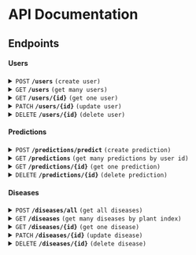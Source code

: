 # API Documentation

## Endpoints

#### Users

<details>
 <summary><code>POST</code> <code><b>/users</b></code> <code>(create user)</code></summary>

##### Parameters
> None

##### Request Body
```json
{
    "user_id": "string",
    "email": "string",
    "name": "string"
}
```

##### Response Body
```json
{
    "message": "string"
}
```
</details>

<details>
 <summary><code>GET</code> <code><b>/users</b></code> <code>(get many users)</code></summary>

##### Parameters
> None

##### Request Body
> None

##### Response Body
```json
{
    "users": [
        {
            "user_id": "string",
            "email": "string",
            "name": "string",
            "created_at": "string"
        }
    ]
}
```
</details>

<details>
 <summary><code>GET</code> <code><b>/users/{id}</b></code> <code>(get one user)</code></summary>

##### Path Parameters
> | name | type | data type |
> |-----------|-----------|-------------------------|
> | id | required | string|

##### Request Body
> None

##### Response Body
```json
{
    "user_id": "string",
    "email": "string",
    "name": "string",
    "created_at": "string"
}
```
</details>

<details>
 <summary><code>PATCH</code> <code><b>/users/{id}</b></code> <code>(update user)</code></summary>

##### Path Parameters
> | name | type | data type |
> |-----------|-----------|-------------------------|
> | id | required | string|

##### Request Body
```json
{
    "name": "string"
}
```

##### Response Body
```json
{
    "message": "string"
}
```
</details>

<details>
 <summary><code>DELETE</code> <code><b>/users/{id}</b></code> <code>(delete user)</code></summary>

##### Path Parameters
> | name | type | data type |
> |-----------|-----------|-------------------------|
> | id | required | string|

##### Request Body
> None

##### Response Body
```json
{
    "message": "string"
}
```
</details>












#### Predictions

<details>
 <summary><code>POST</code> <code><b>/predictions/predict</b></code> <code>(create prediction)</code></summary>

##### Query Parameters
> | name | type | data type |
> |-----------|-----------|-------------------------|
> | user_id | required | string|
> | plant_index | required | string|

##### Request Body
```json
{
   "image": File
}
```

##### Response Body
```json
{
    "prediction_id": "string",
    "plant_index": number,
    "disease_index": number,
    "plant_name": "string",
    "disease_name": "string",
    "confidence_score": number,
    "temporary_image_url": "string",
    "user_id": "string",
    "treatment": "string",
    "analysis": "string",
    "article": "string",
    "created_at": "string"
}
```
</details>

<details>
 <summary><code>GET</code> <code><b>/predictions</b></code> <code>(get many predictions by user id)</code></summary>

##### Query Parameters
> | name | type | data type |
> |-----------|-----------|-------------------------|
> | user_id | required | string|

##### Request Body
> None

##### Response Body
```json
{
    "predictions": [
        {
            "prediction_id": "string",
            "plant_index": number,
            "disease_index": number,
            "plant_name": "string",
            "disease_name": "string",
            "confidence_score": number,
            "temporary_image_url": "string",
            "user_id": "string",
            "treatment": "string",
            "analysis": "string",
            "article": "string",
            "created_at": "string"
        }
    ]
}
```
</details>

<details>
 <summary><code>GET</code> <code><b>/predictions/{id}</b></code> <code>(get one prediction)</code></summary>

##### Path Parameter
> | name | type | data type |
> |-----------|-----------|-------------------------|
> | id | required | string|

##### Request Body
> None

##### Response Body
```json
{
    "prediction_id": "string",
    "plant_index": number,
    "disease_index": number,
    "plant_name": "string",
    "disease_name": "string",
    "confidence_score": number,
    "temporary_image_url": "string",
    "user_id": "string",
    "treatment": "string",
    "analysis": "string",
    "article": "string",
    "created_at": "string"
}
```
</details>

<details>
 <summary><code>DELETE</code> <code><b>/predictions/{id}</b></code> <code>(delete prediction)</code></summary>

##### Path Parameter
> | name | type | data type |
> |-----------|-----------|-------------------------|
> | id | required | string|

##### Request Body
> None

##### Response Body
```json
{
    "message": "string"
}
```
</details>











#### Diseases

<details>
 <summary><code>POST</code> <code><b>/diseases/all</b></code> <code>(get all diseases)</code></summary>

##### Parameters
> None

##### Request Body
> None

##### Response Body
```json
{
    "diseases": [
        {
            "disease_id": "string",
            "plant_index": number,
            "disease_index": number,
            "plant_name": "string",
            "disease_name": "string",
            "description": "string",
            "treatment": "string",
            "analysis": "string",
            "article": "string",
            "temporary_image_url": "string"
        }
    ]
}
```
</details>

<details>
 <summary><code>GET</code> <code><b>/diseases</b></code> <code>(get many diseases by plant index)</code></summary>

##### Query Parameters
> | name | type | data type |
> |-----------|-----------|-------------------------|
> | plant_index | required | string|

##### Request Body
> None

##### Response Body
```json
{
    "diseases": [
        {
            "disease_id": "string",
            "plant_index": number,
            "disease_index": number,
            "plant_name": "string",
            "disease_name": "string",
            "description": "string",
            "treatment": "string",
            "analysis": "string",
            "article": "string",
            "temporary_image_url": "string"
        }
    ]
}
```
</details>

<details>
 <summary><code>GET</code> <code><b>/diseases/{id}</b></code> <code>(get one disease)</code></summary>

##### Path Parameters
> | name | type | data type |
> |-----------|-----------|-------------------------|
> | id | required | string|

##### Request Body
> None

##### Response Body
```json 
{
    "disease_id": "string",
    "plant_index": number,
    "disease_index": number,
    "plant_name": "string",
    "disease_name": "string",
    "description": "string",
    "treatment": "string",
    "analysis": "string",
    "article": "string",
    "temporary_image_url": "string"
}
```
</details>

<details>
 <summary><code>PATCH</code> <code><b>/diseases/{id}</b></code> <code>(update disease)</code></summary>

##### Path Parameter
> | name | type | data type |
> |-----------|-----------|-------------------------|
> | id | required | string|

##### Request Body
```json
{
    "plant_index": number,
    "disease_index": number,
    "plant_name": "string",
    "disease_name": "string",
    "description": "string",
    "treatment": "string",
    "analysis": "string",
    "article": "string",
    "image_id": "string"
}
```

##### Response Body
```json
{
    "message": "string"
}
```
</details>

<details>
 <summary><code>DELETE</code> <code><b>/diseases/{id}</b></code> <code>(delete disease)</code></summary>

##### Path Parameter
> | name | type | data type |
> |-----------|-----------|-------------------------|
> | id | required | string|

##### Request Body
> None

##### Response Body
```json
{
    "message": "string"
}
```
</details>